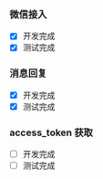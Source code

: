 ### 微信接入

- [x] 开发完成
- [x] 测试完成

### 消息回复

- [x] 开发完成
- [x] 测试完成

### access_token 获取

- [ ] 开发完成
- [ ] 测试完成
